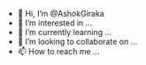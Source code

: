 - 👋 Hi, I’m @AshokGiraka
- 👀 I’m interested in ...
- 🌱 I’m currently learning ...
- 💞️ I’m looking to collaborate on ...
- 📫 How to reach me ...

<!---
AshokGiraka/AshokGiraka is a ✨ special ✨ repository because its `README.md` (this file) appears on your GitHub profile.
You can click the Preview link to take a look at your changes.
--->
